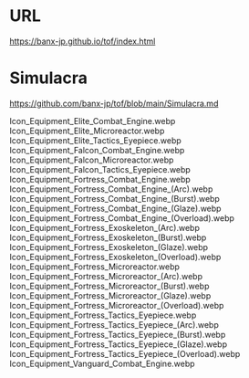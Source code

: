 # URL
https://banx-jp.github.io/tof/index.html

# Simulacra
https://github.com/banx-jp/tof/blob/main/Simulacra.md


Icon_Equipment_Elite_Combat_Engine.webp
Icon_Equipment_Elite_Microreactor.webp
Icon_Equipment_Elite_Tactics_Eyepiece.webp
Icon_Equipment_Falcon_Combat_Engine.webp
Icon_Equipment_Falcon_Microreactor.webp
Icon_Equipment_Falcon_Tactics_Eyepiece.webp
Icon_Equipment_Fortress_Combat_Engine.webp
Icon_Equipment_Fortress_Combat_Engine_(Arc).webp
Icon_Equipment_Fortress_Combat_Engine_(Burst).webp
Icon_Equipment_Fortress_Combat_Engine_(Glaze).webp
Icon_Equipment_Fortress_Combat_Engine_(Overload).webp
Icon_Equipment_Fortress_Exoskeleton_(Arc).webp
Icon_Equipment_Fortress_Exoskeleton_(Burst).webp
Icon_Equipment_Fortress_Exoskeleton_(Glaze).webp
Icon_Equipment_Fortress_Exoskeleton_(Overload).webp
Icon_Equipment_Fortress_Microreactor.webp
Icon_Equipment_Fortress_Microreactor_(Arc).webp
Icon_Equipment_Fortress_Microreactor_(Burst).webp
Icon_Equipment_Fortress_Microreactor_(Glaze).webp
Icon_Equipment_Fortress_Microreactor_(Overload).webp
Icon_Equipment_Fortress_Tactics_Eyepiece.webp
Icon_Equipment_Fortress_Tactics_Eyepiece_(Arc).webp
Icon_Equipment_Fortress_Tactics_Eyepiece_(Burst).webp
Icon_Equipment_Fortress_Tactics_Eyepiece_(Glaze).webp
Icon_Equipment_Fortress_Tactics_Eyepiece_(Overload).webp
Icon_Equipment_Vanguard_Combat_Engine.webp
